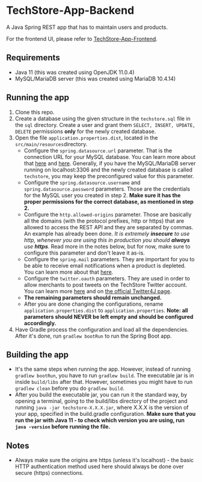 # TechStore-App-Backend
A Java Spring REST app that has to maintain users and products.

For the frontend UI, please refer to [TechStore-App-Frontend](https://github.com/mtsanovv/TechStore-App-Frontend).

## Requirements
- Java 11 (this was created using OpenJDK 11.0.4)
- MySQL/MariaDB server (this was created using MariaDB 10.4.14)

## Running the app
1. Clone this repo.
2. Create a database using the given structure in the ```techstore.sql``` file in the ```sql``` directory. Create a user and grant them ```SELECT, INSERT, UPDATE, DELETE``` permissions **only** for the newly created database.
3. Open the file ```application.properties.dist```, located in the ```src/main/resources```directory.  
    - Configure the ```spring.datasource.url``` parameter. That is the connection URL for your MySQL database. You can learn more about that [here](https://www.javatpoint.com/example-to-connect-to-the-mysql-database) and [here](https://dev.mysql.com/doc/connector-j/8.0/en/connector-j-reference-jdbc-url-format.html). Generally, if you have the MySQL/MariaDB server running on localhost:3306 and the newly created database is called ```techstore```, you may keep the preconfigured value for this parameter.
    - Configure the ```spring.datasource.username``` and ```spring.datasource.password``` parameters. Those are the credentials for the MySQL user you created in step 2. **Make sure it has the proper permissions for the correct database, as mentioned in step 2.**
    - Configure the ```http.allowed-origins``` parameter. Those are basically all the domains (with the protocol prefixes, http or https) that are allowed to access the REST API and they are separated by commas. An example has already been done. *It is extremely **insecure** to use http, whenever you are using this in production you should **always** use **https**.* Read more in the notes below, but for now, make sure to configure this parameter and don't leave it as-is.
    - Configure the ```spring.mail``` parameters. They are important for you to be able to receive email notifications when a product is depleted. You can learn more about that [here](https://www.baeldung.com/spring-email#2-spring-boot-mail-server-properties).
    - Configure the ```twitter.oauth``` parameters. They are used in order to allow merchants to post tweets on the TechStore Twitter account. You can learn more [here](https://www.baeldung.com/twitter4j) and on [the official Twitter4J page](http://twitter4j.org).
    - **The remaining parameters should remain unchanged.**
    - After you are done changing the configurations, rename ```application.properties.dist``` to ```application.properties```. **Note: all parameters should NEVER be left empty and should be configured accordingly.**
4. Have Gradle process the configuration and load all the dependencies. After it's done, run ```gradlew bootRun``` to run the Spring Boot app. 

## Building the app
- It's the same steps when running the app. However, instead of running ```gradlew bootRun```, you have to run ```gradlew build```. The executable jar is in inside ```build/libs``` after that. However, sometimes you might have to run ```gradlew clean``` before you do ```gradlew build```.
- After you build the executable jar, you can run it the standard way, by opening a terminal, going to the build/libs directory of the project and running ```java -jar techstore-X.X.X.jar```, where X.X.X is the version of your app, specified in the build.gradle configuration. **Make sure that you run the jar with Java 11 - to check which version you are using, run ```java -version``` before running the file.**

## Notes
- Always make sure the origins are https (unless it's localhost) - the basic HTTP authentication method used here should always be done over secure (https) connections.